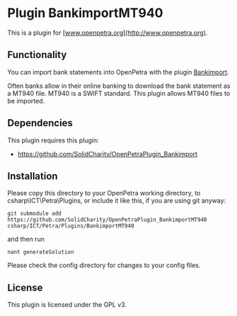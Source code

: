 # Plugin BankimportMT940

This is a plugin for [www.openpetra.org](http://www.openpetra.org).

## Functionality

You can import bank statements into OpenPetra with the plugin [Bankimport](https://github.com/SolidCharity/OpenPetraPlugin_Bankimport).

Often banks allow in their online banking to download the bank statement as a MT940 file. MT940 is a SWIFT standard.
This plugin allows MT940 files to be imported.

## Dependencies

This plugin requires this plugin:

* https://github.com/SolidCharity/OpenPetraPlugin_Bankimport

## Installation

Please copy this directory to your OpenPetra working directory, to csharp\ICT\Petra\Plugins, or include it like this, if you are using git anyway:

    git submodule add https://github.com/SolidCharity/OpenPetraPlugin_BankimportMT940 csharp/ICT/Petra/Plugins/BankimportMT940

and then run

    nant generateSolution

Please check the config directory for changes to your config files.

## License

This plugin is licensed under the GPL v3.